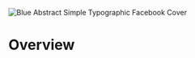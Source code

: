 ![Blue Abstract Simple Typographic Facebook Cover](https://user-images.githubusercontent.com/60218226/186946580-c17f922f-b2c2-4e94-a045-7120762759da.png)
# Overview
